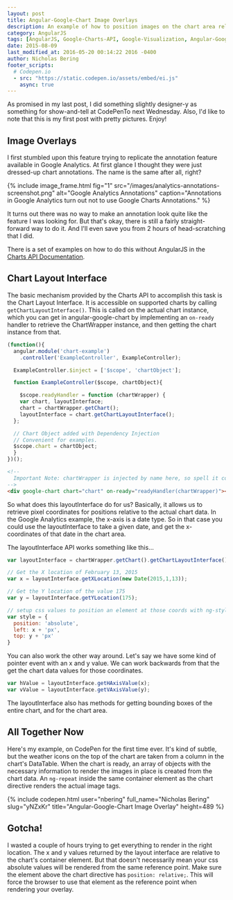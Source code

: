 ```yaml
---
layout: post
title: Angular-Google-Chart Image Overlays
description: An example of how to position images on the chart area relative to data. Today's post is made better with Maple.
category: AngularJS
tags: [AngularJS, Google-Charts-API, Google-Visualization, Angular-Google-Chart]
date: 2015-08-09
last_modified_at: 2016-05-20 00:14:22 2016 -0400
author: Nicholas Bering
footer_scripts:
  # Codepen.io
  - src: "https://static.codepen.io/assets/embed/ei.js"
    async: true
---
```


As promised in my last post, I did something slightly designer-y as something
for show-and-tell at CodePenTo next Wednesday. Also, I'd like to note that this
is my first post with pretty pictures.  Enjoy!

## Image Overlays

I first stumbled upon this feature trying to replicate the annotation feature
available in Google Analytics. At first glance I thought they were just dressed-up
chart annotations.  The name is the same after all, right?

{% include image_frame.html fig="1"
  src="/images/analytics-annotations-screenshot.png"
  alt="Google Analytics Annotations"
  caption="Annotations in Google Analytics turn out not to use Google Charts Annotations."
%}

It turns out there was no way to make an annotation look quite like the feature
I was looking for. But that's okay, there is still a fairly straight-forward way
to do it. And I'll even save you from 2 hours of head-scratching that I did.

There is a set of examples on how to do this without AngularJS in the [Charts API
Documentation][Charts API].

## Chart Layout Interface

The basic mechanism provided by the Charts API to accomplish this task is the
Chart Layout Interface. It is accessible on supported charts by calling
`getChartLayoutInterface()`. This is called on the actual chart instance, which
you can get in angular-google-chart by implementing an `on-ready` handler to
retrieve the ChartWrapper instance, and then getting the chart instance from
that.

```js
(function(){
  angular.module('chart-example')
    .controller('ExampleController', ExampleController);

  ExampleController.$inject = ['$scope', 'chartObject'];

  function ExampleController($scope, chartObject){

    $scope.readyHandler = function (chartWrapper) {
    var chart, layoutInterface;
    chart = chartWrapper.getChart();
    layoutInterface = chart.getChartLayoutInterface();
  };

  // Chart Object added with Dependency Injection
  // Convenient for examples.
  $scope.chart = chartObject;
  }
})();
```

```html
<!--
  Important Note: chartWrapper is injected by name here, so spell it correctly.
-->
<div google-chart chart="chart" on-ready="readyHandler(chartWrapper)"></div>
```

So what does this layoutInterface do for us? Basically, it allows us to retrieve
pixel coordinates for positions relative to the actual chart data. In the Google
Analytics example, the x-axis is a date type. So in that case you could use the
layoutInterface to take a given date, and get the x-coordinates of that date in
the chart area.

The layoutInterface API works something like this...

```js
var layoutInterface = chartWrapper.getChart().getChartLayoutInterface();

// Get the X location of February 13, 2015
var x = layoutInterface.getXLocation(new Date(2015,1,13));

// Get the Y location of the value 175
var y = layoutInterface.getYLocation(175);

// setup css values to position an element at those coords with ng-style
var style = {
  position: 'absolute',
  left: x + 'px',
  top: y + 'px'
}
```

You can also work the other way around.  Let's say we have some kind of pointer
event with an x and y value.  We can work backwards from that the get the chart
data values for those coordinates.

```js
var hValue = layoutInterface.getHAxisValue(x);
var vValue = layoutInterface.getVAxisValue(y);
```

The layoutInterface also has methods for getting bounding boxes of the entire
chart, and for the chart area.

## All Together Now

Here's my example, on CodePen for the first time ever. It's kind of subtle, but
the weather icons on the top of the chart are taken from a column in the chart's
DataTable. When the chart is ready, an array of objects with the necessary
information to render the images in place is created from the chart data. An
`ng-repeat` inside the same container element as the chart directive renders the
actual image tags.

{% include codepen.html
  user="nbering"
  full_name="Nicholas Bering"
  slug="yNZxKr"
  title="Angular-Google-Chart Image Overlay"
  height=489
%}

## Gotcha!

I wasted a couple of hours trying to get everything to render in the right
location. The x and y values returned by the layout interface are relative to
the chart's container element. But that doesn't necessarily mean your css
absolute values will be rendered from the same reference point. Make sure the
element above the chart directive has `position: relative;`. This will force the
browser to use that element as the reference point when rendering your overlay.

[Charts API]: <https://developers.google.com/chart/interactive/docs/overlays>
